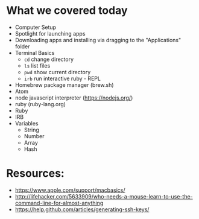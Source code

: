 # What we covered today

- Computer Setup
 - Spotlight for launching apps
 - Downloading apps and installing via dragging to the "Applications" folder
- Terminal Basics
  - `cd` change directory
  - `ls` list files
  - `pwd` show current directory
  - `irb` run interactive ruby - REPL
- Homebrew package manager (brew.sh)
- Atom
- node javascript interpreter (https://nodejs.org/)
- ruby (ruby-lang.org)
- Ruby
- IRB
- Variables
  - String
  - Number
  - Array
  - Hash


# Resources:
- https://www.apple.com/support/macbasics/
- http://lifehacker.com/5633909/who-needs-a-mouse-learn-to-use-the-command-line-for-almost-anything
- https://help.github.com/articles/generating-ssh-keys/
